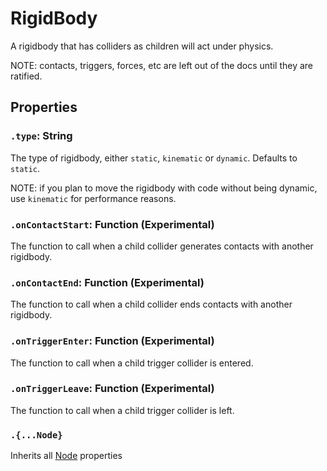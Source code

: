 # RigidBody

A rigidbody that has colliders as children will act under physics.

NOTE: contacts, triggers, forces, etc are left out of the docs until they are ratified.

## Properties

### `.type`: String

The type of rigidbody, either `static`, `kinematic` or `dynamic`. Defaults to `static`.

NOTE: if you plan to move the rigidbody with code without being dynamic, use `kinematic` for performance reasons.

### `.onContactStart`: Function (Experimental)

The function to call when a child collider generates contacts with another rigidbody.

### `.onContactEnd`: Function (Experimental)

The function to call when a child collider ends contacts with another rigidbody.

### `.onTriggerEnter`: Function (Experimental)

The function to call when a child trigger collider is entered.

### `.onTriggerLeave`: Function (Experimental)

The function to call when a child trigger collider is left.

### `.{...Node}`

Inherits all [Node](/docs/ref/Node.md) properties
